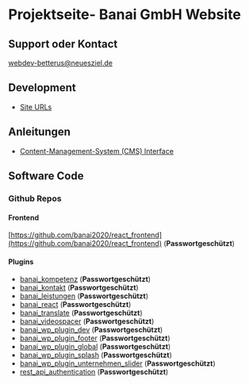 # Projektseite- Banai GmbH Website 

## Support oder Kontact

<a href="mailto:betterus@neuesziel.de">webdev-betterus@neuesziel.de</a>

## Development

* [Site URLs](./devsites)

## Anleitungen

* [Content-Management-System (CMS) Interface](./wp-admin)

## Software Code

### Github Repos

#### Frontend

[https://github.com/banai2020/react_frontend](https://github.com/banai2020/react_frontend) (__Passwortgeschützt__)

#### Plugins

* [banai_kompetenz](https://github.com/banai2020/banai_kompetenz) (__Passwortgeschützt__)
* [banai_kontakt](https://github.com/banai2020/banai_kontakt) (__Passwortgeschützt__)
* [banai_leistungen](https://github.com/banai2020/banai_leistungen) (__Passwortgeschützt__)
* [banai_react](https://github.com/banai2020/banai_react) (__Passwortgeschützt__)
* [banai_translate](https://github.com/banai2020/banai_translate) (__Passwortgeschützt__)
* [banai_videospacer](https://github.com/banai2020/banai_videospacer) (__Passwortgeschützt__)
* [banai_wp_plugin_dev](https://github.com/banai2020/banai_wp_plugin_dev) (__Passwortgeschützt__)
* [banai_wp_plugin_footer](https://github.com/banai2020/banai_wp_plugin_footer) (__Passwortgeschützt__)
* [banai_wp_plugin_global](https://github.com/banai2020/banai_wp_plugin_global) (__Passwortgeschützt__)
* [banai_wp_plugin_splash](https://github.com/banai2020/banai_wp_plugin_splash) (__Passwortgeschützt__)
* [banai_wp_plugin_unternehmen_slider](https://github.com/banai2020/banai_wp_plugin_unternehmen_slider) (__Passwortgeschützt__)
* [rest_api_authentication](https://github.com/banai2020/rest_api_authentication) (__Passwortgeschützt__)

